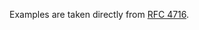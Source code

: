 Examples are taken directly from [RFC 4716].

[RFC 4716]: https://datatracker.ietf.org/doc/html/rfc4716
